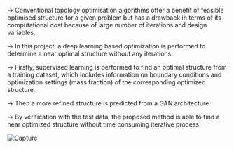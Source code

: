 -> Conventional topology optimisation algorithms offer a benefit of feasible optimised structure for a given problem but 
   has a drawback in terms of its computational cost because of large number of iterations and design variables.

-> In this project, a deep learning based optimization is performed to determine a near optimal structure without any iterations.

-> Firstly, supervised learning is performed to find an optimal structure from a training dataset, 
   which includes information on boundary conditions and optimization settings (mass fraction) of the corresponding optimized structure.
   
-> Then a more refined structure is predicted from a GAN architecture.

-> By verification with the test data, the proposed method is able to find a near optimized structure without time consuming iterative process.

![Capture](https://github.com/Arvinth-shankar/Machine_Learning/assets/65665950/02e33fd5-4410-49d7-b124-cb53f0627988)



